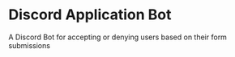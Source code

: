 # Discord Application Bot

A Discord Bot for accepting or denying users based on their form submissions
